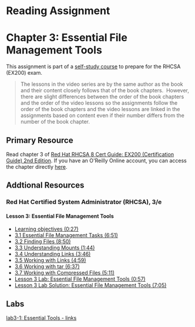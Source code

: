 # Reading Assignment
# Chapter 3: Essential File Management Tools
This assignment is part of a [self-study course](../README.md) to prepare for the RHCSA (EX200) exam.</br>

> The lessons in the video series are by the same author as the book and their content closely follows that of the book chapters.  However, there are slight differences between the order of the book chapters and the order of the video lessons so the assignments follow the order of the book chapters and the video lessons are linked in the assignments based on content even if their number differs from the number of the book chapter.
## Primary Resource
Read chapter 3 of [Red Hat RHCSA 8 Cert Guide: EX200 (Certification Guide) 2nd Edition](https://www.amazon.com/Red-RHCSA-Cert-Guide-Certification/dp/0137341628/).  If you have an O'Reilly Online account, you can access the chapter directly [here](https://learning.oreilly.com/library/view/red-hat-rhcsa/9780137341641/ch03.xhtml).
## Addtional Resources

### Red Hat Certified System Administrator (RHCSA), 3/e

#### Lesson 3: Essential File Management Tools
- [Learning objectives (0:27)](https://learning.oreilly.com/videos/red-hat-certified/9780135656495/9780135656495-RCSA_01_03_00)
- [3.1 Essential File Management Tasks (6:51)](https://learning.oreilly.com/videos/red-hat-certified/9780135656495/9780135656495-RCSA_01_03_01)
- [3.2 Finding Files (8:50)](https://learning.oreilly.com/videos/red-hat-certified/9780135656495/9780135656495-RCSA_01_03_02)
- [3.3 Understanding Mounts (1:44)](https://learning.oreilly.com/videos/red-hat-certified/9780135656495/9780135656495-RCSA_01_03_03)
- [3.4 Understanding Links (3:46)](https://learning.oreilly.com/videos/red-hat-certified/9780135656495/9780135656495-RCSA_01_03_04)
- [3.5 Working with Links (4:59)](https://learning.oreilly.com/videos/red-hat-certified/9780135656495/9780135656495-RCSA_01_03_05)
- [3.6 Working with tar (6:37)](https://learning.oreilly.com/videos/red-hat-certified/9780135656495/9780135656495-RCSA_01_03_06)
- [3.7 Working with Compressed Files (5:11)](https://learning.oreilly.com/videos/red-hat-certified/9780135656495/9780135656495-RCSA_01_03_07)
- [Lesson 3 Lab: Essential File Management Tools (0:57)](https://learning.oreilly.com/videos/red-hat-certified/9780135656495/9780135656495-RCSA_01_03_08)
- [Lesson 3 Lab Solution: Essential File Management Tools (7:05)](https://learning.oreilly.com/videos/red-hat-certified/9780135656495/9780135656495-RCSA_01_03_09)

## Labs
[lab3-1: Essential Tools - links](lab3-1.md)</br>
